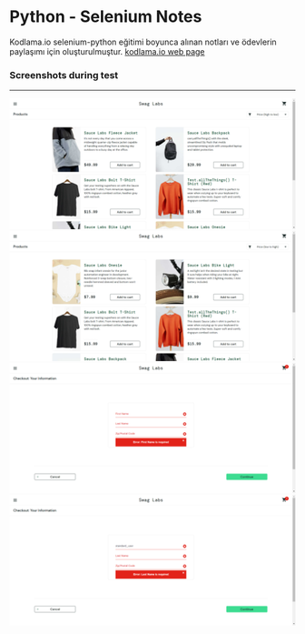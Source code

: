 # Python - Selenium Notes

Kodlama.io selenium-python eğitimi boyunca alınan notları ve ödevlerin paylaşımı için oluşturulmuştur. [kodlama.io web page](https://www.kodlama.io/p/yazilim-gelistirici-yetistirme-kampi211)

### Screenshots during test 
---
<img src="./2023-03-31/high-price-product.png" /> <img src="./2023-03-31/low-price-product.png" /> <img src="./Day-6/images/empty-first-name.png" /> <img src="./Day-6/images/empty-password.png" />
